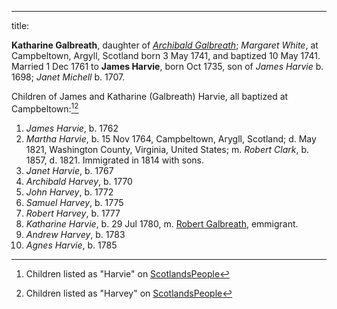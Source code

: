 ---
title: 

**Katharine Galbreath**, daughter of [*Archibald Galbreath*](galbreath-archibald-1708.md); *Margaret White*, at Campbeltown, Argyll, Scotland born 3 May 1741, and baptized 10 May 1741.  Married 1 Dec 1761 to  **James Harvie**, born Oct 1735, son of  *James Harvie* b. 1698; *Janet Michell* b. 1707.

Children of James and Katharine (Galbreath) Harvie, all baptized at Campbeltown:[^children1][^children2]

1. *James Harvie*, b. 1762
2. *Martha Harvie*, b. 15 Nov 1764, Campbeltown, Arygll, Scotland; d. May 1821, Washington County, Virginia, United States; m. *Robert Clark*, b. 1857, d. 1821. Immigrated in 1814 with sons.
3. *Janet Harvie*, b. 1767
4. *Archibald Harvey*, b. 1770
5. *John Harvey*, b. 1772
6. *Samuel Harvey*, b. 1775
7. *Robert Harvey*, b. 1777
8. *Katharine Harvie*, b. 29 Jul 1780, m. [Robert Galbreath](galbreath-robert-1778.md), emmigrant.
9. *Andrew Harvey*, b. 1783
10. *Agnes Harvie*, b. 1785


[^children1]: Children listed as "Harvie" on [ScotlandsPeople](https://www.scotlandspeople.gov.uk/record-results?search_type=people&event=%28B%20OR%20C%20OR%20S%29&record_type%5B0%5D=opr_births&church_type=Old%20Parish%20Registers&dl_cat=church&dl_rec=church-births-baptisms&surname=Harvie&surname_so=exact&forename_so=syn&from_year=1762&to_year=1785&parent_names=Harvie&parent_names_so=exact&parent_name_two=galbreath&parent_name_two_so=exact&county=ARGYLL&record=Church%20of%20Scotland%20%28old%20parish%20registers%29%20Roman%20Catholic%20Church%20Other%20churches&rd_real_name%5B0%5D=CAMPBELTOWN%20%28LANDWARD%29%20OR%20CAMPBELTOWN%20%28BURGH%29%20OR%20CAMPBELTOWN&rd_display_name%5B0%5D=CAMPBELTOWN%20%28LANDWARD%29%7CCAMPBELTOWN%20%28BURGH%29%7CCAMPBELTOWN_CAMPBELTOWN&rd_label%5B0%5D=CAMPBELTOWN&rd_name%5B0%5D=CAMPBELTOWN%20%2ALANDWARD%2A%20OR%20CAMPBELTOWN%20%2ABURGH%2A%20OR%20CAMPBELTOWN&sort=asc&order=Date&field=year)

[^children2]: Children listed as "Harvey" on [ScotlandsPeople](https://www.scotlandspeople.gov.uk/record-results?search_type=people&event=%28B%20OR%20C%20OR%20S%29&record_type%5B0%5D=opr_births&church_type=Old%20Parish%20Registers&dl_cat=church&dl_rec=church-births-baptisms&surname=Harvey&surname_so=exact&forename_so=syn&from_year=1762&to_year=1785&parent_names=Harvey&parent_names_so=exact&parent_name_two=galbreath&parent_name_two_so=exact&county=ARGYLL&record=Church%20of%20Scotland%20%28old%20parish%20registers%29%20Roman%20Catholic%20Church%20Other%20churches&rd_real_name%5B0%5D=CAMPBELTOWN%20%28LANDWARD%29%20OR%20CAMPBELTOWN%20%28BURGH%29%20OR%20CAMPBELTOWN&rd_display_name%5B0%5D=CAMPBELTOWN%20%28LANDWARD%29%7CCAMPBELTOWN%20%28BURGH%29%7CCAMPBELTOWN_CAMPBELTOWN&rd_label%5B0%5D=CAMPBELTOWN&rd_name%5B0%5D=CAMPBELTOWN%20%2ALANDWARD%2A%20OR%20CAMPBELTOWN%20%2ABURGH%2A%20OR%20CAMPBELTOWN)
